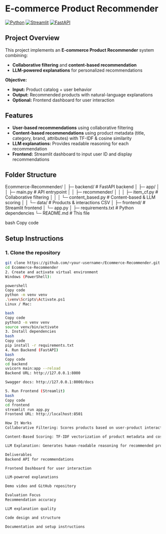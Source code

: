 # E-commerce Product Recommender

[![Python](https://img.shields.io/badge/python-3.11-blue)](https://www.python.org/)
[![Streamlit](https://img.shields.io/badge/streamlit-frontend-green)](https://streamlit.io/)
[![FastAPI](https://img.shields.io/badge/FastAPI-backend-red)](https://fastapi.tiangolo.com/)

## Project Overview

This project implements an **E-commerce Product Recommender** system combining:

- **Collaborative filtering** and **content-based recommendation**
- **LLM-powered explanations** for personalized recommendations

**Objective:**

- **Input:** Product catalog + user behavior
- **Output:** Recommended products with natural-language explanations
- **Optional:** Frontend dashboard for user interaction

## Features

- **User-based recommendations** using collaborative filtering
- **Content-based recommendations** using product metadata (title, category, brand, attributes) with TF-IDF & cosine similarity
- **LLM explanations:** Provides readable reasoning for each recommendation
- **Frontend:** Streamlit dashboard to input user ID and display recommendations

## Folder Structure

Ecommerce-Recommender/
│
├─ backend/ # FastAPI backend
│ ├─ app/
│ │ ├─ main.py # API entrypoint
│ │ ├─ recommender/
│ │ │ ├─ item_cf.py # Collaborative filtering
│ │ │ └─ content_based.py # Content-based & LLM scoring
│ │ └─ data/ # Products & interactions CSV
│
├─ frontend/ # Streamlit frontend
│ └─ app.py
│
├─ requirements.txt # Python dependencies
└─ README.md # This file

bash
Copy code

## Setup Instructions

### 1. Clone the repository

```bash
git clone https://github.com/<your-username>/Ecommerce-Recommender.git
cd Ecommerce-Recommender
2. Create and activate virtual environment
Windows (PowerShell):

powershell
Copy code
python -m venv venv
.\venv\Scripts\Activate.ps1
Linux / Mac:

bash
Copy code
python3 -m venv venv
source venv/bin/activate
3. Install dependencies
bash
Copy code
pip install -r requirements.txt
4. Run Backend (FastAPI)
bash
Copy code
cd backend
uvicorn main:app --reload
Backend URL: http://127.0.0.1:8000

Swagger docs: http://127.0.0.1:8000/docs

5. Run Frontend (Streamlit)
bash
Copy code
cd frontend
streamlit run app.py
Frontend URL: http://localhost:8501

How It Works
Collaborative Filtering: Scores products based on user-product interaction matrix

Content-Based Scoring: TF-IDF vectorization of product metadata and cosine similarity with user profile

LLM Explanation: Generates human-readable reasoning for recommended products

Deliverables
Backend API for recommendations

Frontend Dashboard for user interaction

LLM-powered explanations

Demo video and GitHub repository

Evaluation Focus
Recommendation accuracy

LLM explanation quality

Code design and structure

Documentation and setup instructions
